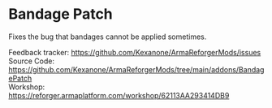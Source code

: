 # Bandage Patch

Fixes the bug that bandages cannot be applied sometimes.

Feedback tracker: https://github.com/Kexanone/ArmaReforgerMods/issues<br>
Source Code: https://github.com/Kexanone/ArmaReforgerMods/tree/main/addons/BandagePatch<br>
Workshop: https://reforger.armaplatform.com/workshop/62113AA293414DB9

